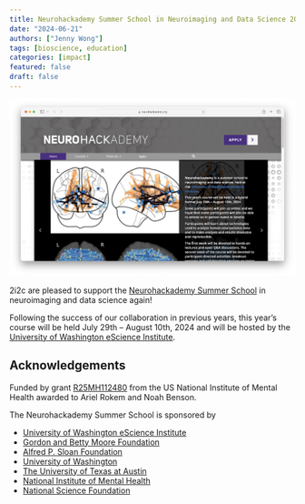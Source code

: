 ```yaml
---
title: Neurohackademy Summer School in Neuroimaging and Data Science 2024
date: "2024-06-21"
authors: ["Jenny Wong"]
tags: [bioscience, education]
categories: [impact]
featured: false
draft: false
---
```


![Landing page of the Neurohackademy Summer School website](featured.png "[Neurohackademy Summer School](https://neurohackademy.org/)")

2i2c are pleased to support the [Neurohackademy Summer School](https://neurohackademy.org/) in neuroimaging and data science again!

Following the success of our collaboration in previous years, this year’s course will be held July 29th – August 10th, 2024 and will be hosted by the [University of Washington eScience Institute](http://escience.washington.edu/).

## Acknowledgements

Funded by grant [R25MH112480](https://pubmed.ncbi.nlm.nih.gov/38763989/) from the US National Institute of Mental Health awarded to Ariel Rokem and Noah Benson.

The Neurohackademy Summer School is sponsored by

- [University of Washington eScience Institute](http://escience.washington.edu/)
- [Gordon and Betty Moore Foundation](http://www.moore.org/)
- [Alfred P. Sloan Foundation](http://sloan.org/)
- [University of Washington](http://www.washington.edu/)
- [The University of Texas at Austin](https://www.utexas.edu/)
- [National Institute of Mental Health](https://www.nimh.nih.gov/)
- [National Science Foundation](https://www.nsf.gov/)
